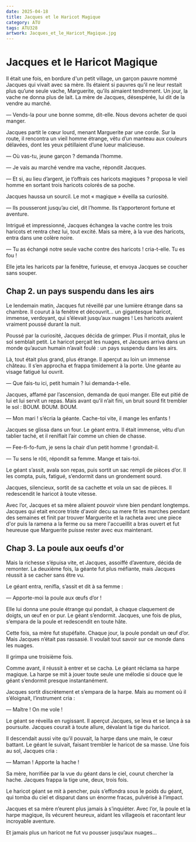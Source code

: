 ```yaml
---
date: 2025-04-18
title: Jacques et le Haricot Magique
category: ATU
tags: ATU328
artwork: Jacques_et_le_Haricot_Magique.jpg
---
```


# Jacques et le Haricot Magique

Il était une fois, en bordure d'un petit village, un garçon pauvre nommé Jacques qui vivait avec sa mère. Ils étaient si pauvres qu’il ne leur restait plus qu’une seule vache, Marguerite, qu’ils aimaient tendrement. Un jour, la vache ne donna plus de lait. La mère de Jacques, désespérée, lui dit de la vendre au marché.

— Vends-la pour une bonne somme, dit-elle. Nous devons acheter de quoi manger.

Jacques partit le cœur lourd, menant Marguerite par une corde. Sur la route, il rencontra un vieil homme étrange, vêtu d’un manteau aux couleurs délavées, dont les yeux pétillaient d’une lueur malicieuse.

— Où vas-tu, jeune garçon ? demanda l’homme.

— Je vais au marché vendre ma vache, répondit Jacques.

— Et si, au lieu d’argent, je t’offrais ces haricots magiques ? proposa le vieil homme en sortant trois haricots colorés de sa poche.

Jacques haussa un sourcil. Le mot « magique » éveilla sa curiosité.

— Ils pousseront jusqu’au ciel, dit l’homme. Ils t’apporteront fortune et aventure.

Intrigué et impressionné, Jacques échangea la vache contre les trois haricots et rentra chez lui, tout excité. Mais sa mère, à la vue des haricots, entra dans une colère noire.

— Tu as échangé notre seule vache contre des haricots ! cria-t-elle. Tu es fou !

Elle jeta les haricots par la fenêtre, furieuse, et envoya Jacques se coucher sans souper.

## Chap 2. un pays suspendu dans les airs

Le lendemain matin, Jacques fut réveillé par une lumière étrange dans sa chambre. Il courut à la fenêtre et découvrit… un gigantesque haricot, immense, verdoyant, qui s’élevait jusqu’aux nuages ! Les haricots avaient vraiment poussé durant la nuit.

Poussé par la curiosité, Jacques décida de grimper. Plus il montait, plus le sol semblait petit. Le haricot perçait les nuages, et Jacques arriva dans un monde qu’aucun humain n’avait foulé : un pays suspendu dans les airs.

Là, tout était plus grand, plus étrange. Il aperçut au loin un immense château. Il s’en approcha et frappa timidement à la porte. Une géante au visage fatigué lui ouvrit.

— Que fais-tu ici, petit humain ? lui demanda-t-elle.

Jacques, affamé par l’ascension, demanda de quoi manger. Elle eut pitié de lui et lui servit un repas. Mais avant qu’il n’ait fini, un bruit sourd fit trembler le sol : BOUM. BOUM. BOUM.

— Mon mari ! s’écria la géante. Cache-toi vite, il mange les enfants !

Jacques se glissa dans un four. Le géant entra. Il était immense, vêtu d’un tablier taché, et il reniflait l’air comme un chien de chasse.

— Fee-fi-fo-fum, je sens la chair d’un petit homme ! grondait-il.

— Tu sens le rôti, répondit sa femme. Mange et tais-toi.

Le géant s’assit, avala son repas, puis sortit un sac rempli de pièces d’or. Il les compta, puis, fatigué, s’endormit dans un grondement sourd.

Jacques, silencieux, sortit de sa cachette et vola un sac de pièces. Il redescendit le haricot à toute vitesse.

Avec l’or, Jacques et sa mère allaient pouvoir vivre bien pendant longtemps. Jacques qui etait encore triste d'avoir decu sa mere fit les marches pendant des semaines et finit par trouver Marguerite et la racheta avec une piece d'or puis la ramena a la ferme ou sa mere l'accueillit a bras ouvert et fut heureuse que Marguerite puisse rester avec eux maintenant. 

## Chap 3. La poule aux oeufs d'or

Mais la richesse s’épuisa vite, et Jacques, assoiffé d’aventure, décida de remonter. La deuxième fois, la géante fut plus méfiante, mais Jacques réussit à se cacher sans être vu.

Le géant entra, renifla, s’assit et dit à sa femme :

— Apporte-moi la poule aux œufs d’or !

Elle lui donna une poule étrange qui pondait, à chaque claquement de doigts, un œuf en or pur. Le géant s’endormit. Jacques, une fois de plus, s’empara de la poule et redescendit en toute hâte.

Cette fois, sa mère fut stupéfaite. Chaque jour, la poule pondait un œuf d’or. Mais Jacques n’était pas rassasié. Il voulait tout savoir sur ce monde dans les nuages.

Il grimpa une troisième fois.

Comme avant, il réussit à entrer et se cacha. Le géant réclama sa harpe magique. La harpe se mit à jouer toute seule une mélodie si douce que le géant s’endormit presque instantanément.

Jacques sortit discrètement et s’empara de la harpe. Mais au moment où il s’éloignait, l’instrument cria :

— Maître ! On me vole !

Le géant se réveilla en rugissant. Il aperçut Jacques, se leva et se lança à sa poursuite. Jacques courait à toute allure, dévalant la tige du haricot.

Il descendait aussi vite qu’il pouvait, la harpe dans une main, le cœur battant. Le géant le suivait, faisant trembler le haricot de sa masse. Une fois au sol, Jacques cria :

— Maman ! Apporte la hache !

Sa mère, horrifiée par la vue du géant dans le ciel, courut chercher la hache. Jacques frappa la tige une, deux, trois fois.

Le haricot géant se mit à pencher, puis s’effondra sous le poids du géant, qui tomba du ciel et disparut dans un énorme fracas, pulvérisé à l’impact.

Jacques et sa mère n’eurent plus jamais à s’inquiéter. Avec l’or, la poule et la harpe magique, ils vécurent heureux, aidant les villageois et racontant leur incroyable aventure.

Et jamais plus un haricot ne fut vu pousser jusqu’aux nuages…